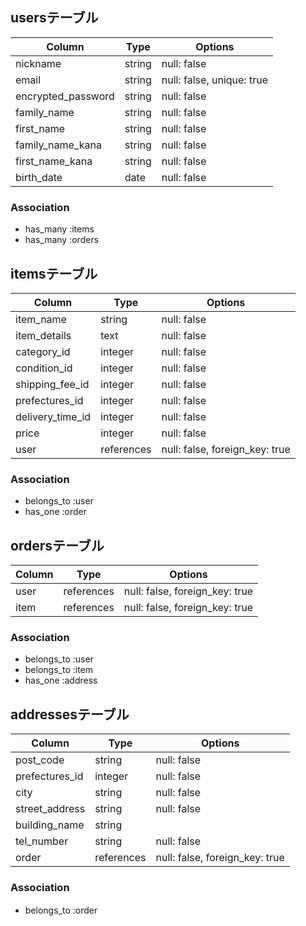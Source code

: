 ## usersテーブル

| Column                  | Type   | Options                   |
|-------------------------|--------|---------------------------|
| nickname                | string | null: false               |
| email                   | string | null: false, unique: true |
| encrypted_password      | string | null: false               |
| family_name             | string | null: false               |
| first_name              | string | null: false               |
| family_name_kana        | string | null: false               |
| first_name_kana         | string | null: false               |
| birth_date              | date   | null: false               |



### Association
- has_many :items
- has_many :orders


## itemsテーブル

| Column           | Type       | Options                        |
|------------------|------------|--------------------------------|
| item_name        | string     | null: false                    |
| item_details     | text       | null: false                    |
| category_id      | integer    | null: false                    |
| condition_id     | integer    | null: false                    |
| shipping_fee_id  | integer    | null: false                    |
| prefectures_id   | integer    | null: false                    |
| delivery_time_id | integer    | null: false                    |
| price            | integer    | null: false                    |
| user             | references | null: false, foreign_key: true |


### Association
- belongs_to :user
- has_one :order


## ordersテーブル

| Column | Type       | Options                        |
|--------|------------|--------------------------------|
| user   | references | null: false, foreign_key: true |
| item   | references | null: false, foreign_key: true |



### Association
- belongs_to :user
- belongs_to :item
- has_one :address



## addressesテーブル

| Column            | Type       | Options                        |
|-------------------|------------|--------------------------------|
| post_code         | string     | null: false                    |
| prefectures_id    | integer    | null: false                    |
| city              | string     | null: false                    |
| street_address    | string       | null: false                    |
| building_name     | string     |                                |
| tel_number        | string     | null: false                    |
| order             | references | null: false, foreign_key: true |

### Association
- belongs_to :order　